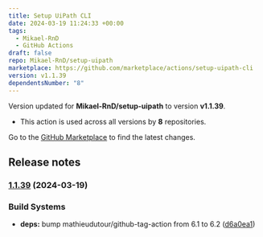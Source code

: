 ```yaml
---
title: Setup UiPath CLI
date: 2024-03-19 11:24:33 +00:00
tags:
  - Mikael-RnD
  - GitHub Actions
draft: false
repo: Mikael-RnD/setup-uipath
marketplace: https://github.com/marketplace/actions/setup-uipath-cli
version: v1.1.39
dependentsNumber: "8"
---
```



Version updated for **Mikael-RnD/setup-uipath** to version **v1.1.39**.
- This action is used across all versions by **8** repositories.

Go to the [GitHub Marketplace](https://github.com/marketplace/actions/setup-uipath-cli) to find the latest changes.

## Release notes

### [1.1.39](https://github.com/Mikael-RnD/setup-uipath/compare/v1.1.38...v1.1.39) (2024-03-19)


### Build Systems

* **deps:** bump mathieudutour/github-tag-action from 6.1 to 6.2 ([d6a0ea1](https://github.com/Mikael-RnD/setup-uipath/commit/d6a0ea1099955ff45f1a80902c2b03c2fd6cbfbb))
